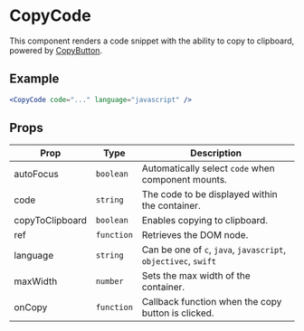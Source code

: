 # CopyCode

This component renders a code snippet with the ability to copy to clipboard, powered by [CopyButton](../CopyButton).

## Example

```jsx
<CopyCode code="..." language="javascript" />
```

## Props

| Prop            | Type       | Description                                                    |
| --------------- | ---------- | -------------------------------------------------------------- |
| autoFocus       | `boolean`  | Automatically select `code` when component mounts.             |
| code            | `string`   | The code to be displayed within the container.                 |
| copyToClipboard | `boolean`  | Enables copying to clipboard.                                  |
| ref             | `function` | Retrieves the DOM node.                                        |
| language        | `string`   | Can be one of `c`, `java`, `javascript`, `objectivec`, `swift` |
| maxWidth        | `number`   | Sets the max width of the container.                           |
| onCopy          | `function` | Callback function when the copy button is clicked.             |
